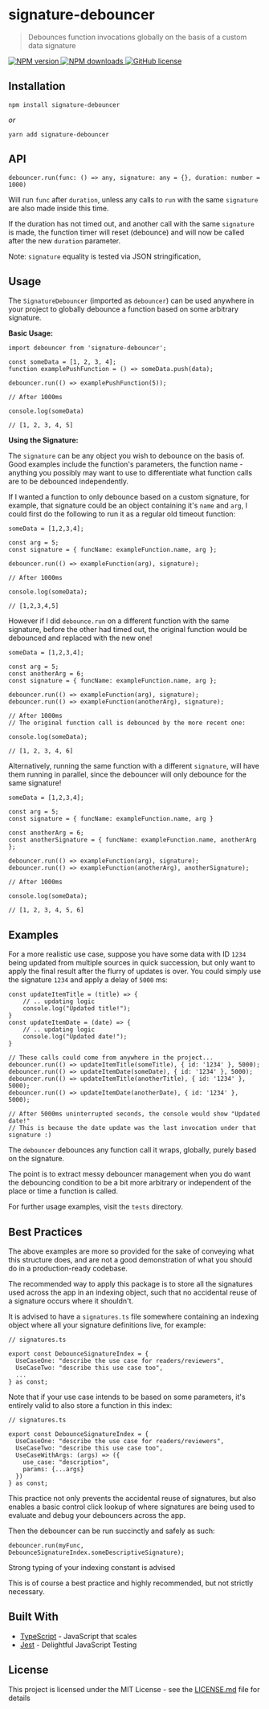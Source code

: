 # signature-debouncer

> Debounces function invocations globally on the basis of a custom data signature

<p>
  <a href="https://www.npmjs.com/package/signature-debouncer"><img src="https://img.shields.io/npm/v/signature-debouncer/latest.svg?style=flat-square" alt="NPM version" /> </a>
  <a href="https://www.npmjs.com/package/signature-debouncer"><img src="https://img.shields.io/npm/dm/signature-debouncer.svg?style=flat-square" alt="NPM downloads"/> </a>
  <a href="https://github.com/ethanhusband/signature-debouncer/blob/main/LICENSE.md"><img src="https://img.shields.io/npm/l/signature-debouncer.svg?style=flat-square" alt="GitHub license"/> </a>
</p>

## Installation

```npm install signature-debouncer```

*or*

```yarn add signature-debouncer```

## API

`debouncer.run(func: () => any, signature: any = {}, duration: number = 1000)`

Will run `func` after `duration`, unless any calls to `run` with the same `signature` are also made inside this time.

If the duration has not timed out, and another call with the same `signature` is made, the function timer will reset (debounce) and will now be called after the new `duration` parameter.

Note: `signature` equality is tested via JSON stringification,

## Usage

The `SignatureDebouncer` (imported as `debouncer`) can be used anywhere in your project to globally debounce a function based on some arbitrary signature. 

**Basic Usage:**

```
import debouncer from 'signature-debouncer';

const someData = [1, 2, 3, 4];
function examplePushFunction = () => someData.push(data);

debouncer.run(() => examplePushFunction(5));

// After 1000ms

console.log(someData)

// [1, 2, 3, 4, 5]

```

**Using the Signature:**

The `signature` can be any object you wish to debounce on the basis of. Good examples include the function's parameters, the function name - anything you possibly may want to use to differentiate what function calls are to be debounced independently.

If I wanted a function to only debounce based on a custom signature, for example, that signature could be an object containing it's `name` and `arg`, I could first do the following to run it as a regular old timeout function:

```
someData = [1,2,3,4];

const arg = 5;
const signature = { funcName: exampleFunction.name, arg };

debouncer.run(() => exampleFunction(arg), signature);

// After 1000ms

console.log(someData);

// [1,2,3,4,5]
```

However if I did `debounce.run` on a different function with the same signature, before the other had timed out, the original function would be debounced and replaced with the new one!

```
someData = [1,2,3,4];

const arg = 5;
const anotherArg = 6;
const signature = { funcName: exampleFunction.name, arg };

debouncer.run(() => exampleFunction(arg), signature);
debouncer.run(() => exampleFunction(anotherArg), signature);

// After 1000ms
// The original function call is debounced by the more recent one:

console.log(someData);

// [1, 2, 3, 4, 6]
```

Alternatively, running the same function with a different `signature`, will have them running in parallel, since the debouncer will only debounce for the same signature!

```
someData = [1,2,3,4];

const arg = 5;
const signature = { funcName: exampleFunction.name, arg }

const anotherArg = 6;
const anotherSignature = { funcName: exampleFunction.name, anotherArg };

debouncer.run(() => exampleFunction(arg), signature);
debouncer.run(() => exampleFunction(anotherArg), anotherSignature);

// After 1000ms

console.log(someData);

// [1, 2, 3, 4, 5, 6]
```

## Examples

For a more realistic use case, suppose you have some data with ID `1234` being updated from multiple sources in quick succession, but only want to apply the final result after the flurry of updates is over. You could simply use the signature `1234` and apply a delay of `5000` ms:
```
const updateItemTitle = (title) => {
    // .. updating logic
    console.log("Updated title!");
}
const updateItemDate = (date) => {
    // .. updating logic
    console.log("Updated date!");
}

// These calls could come from anywhere in the project...
debouncer.run(() => updateItemTitle(someTitle), { id: '1234' }, 5000);
debouncer.run(() => updateItemDate(someDate), { id: '1234' }, 5000);
debouncer.run(() => updateItemTitle(anotherTitle), { id: '1234' }, 5000);
debouncer.run(() => updateItemDate(anotherDate), { id: '1234' }, 5000);

// After 5000ms uninterrupted seconds, the console would show "Updated date!"
// This is because the date update was the last invocation under that signature :)
```

The `debouncer` debounces any function call it wraps, globally, purely based on the signature. 

The point is to extract messy debouncer management when you do want the debouncing condition to be a bit more arbitrary or independent of the place or time a function is called.

For further usage examples, visit the `tests` directory.

## Best Practices

The above examples are more so provided for the sake of conveying what this structure does, and are not a good demonstration of what you should do in a production-ready codebase.

The recommended way to apply this package is to store all the signatures used across the app in an indexing object, such that no accidental reuse of a signature occurs where it shouldn't. 

It is advised to have a `signatures.ts` file somewhere containing an indexing object where all your signature definitions live, for example:

```
// signatures.ts

export const DebounceSignatureIndex = {
  UseCaseOne: "describe the use case for readers/reviewers",
  UseCaseTwo: "describe this use case too",
  ...
} as const;
```

Note that if your use case intends to be based on some parameters, it's entirely valid to also store a function in this index:

```
// signatures.ts

export const DebounceSignatureIndex = {
  UseCaseOne: "describe the use case for readers/reviewers",
  UseCaseTwo: "describe this use case too",
  UseCaseWithArgs: (args) => ({
    use_case: "description",
    params: {...args}
  })
} as const;
```

This practice not only prevents the accidental reuse of signatures, but also enables a basic control click lookup of where signatures are being used to evaluate and debug your debouncers across the app.

Then the debouncer can be run succinctly and safely as such:

```
debouncer.run(myFunc, DebounceSignatureIndex.someDescriptiveSignature);
```

Strong typing of your indexing constant is advised

This is of course a best practice and highly recommended, but not strictly necessary.

## Built With

- [TypeScript](https://www.typescriptlang.org/) - JavaScript that scales
- [Jest](https://jestjs.io/) - Delightful JavaScript Testing

## License

This project is licensed under the MIT License - see the [LICENSE.md](LICENSE.md) file for details
